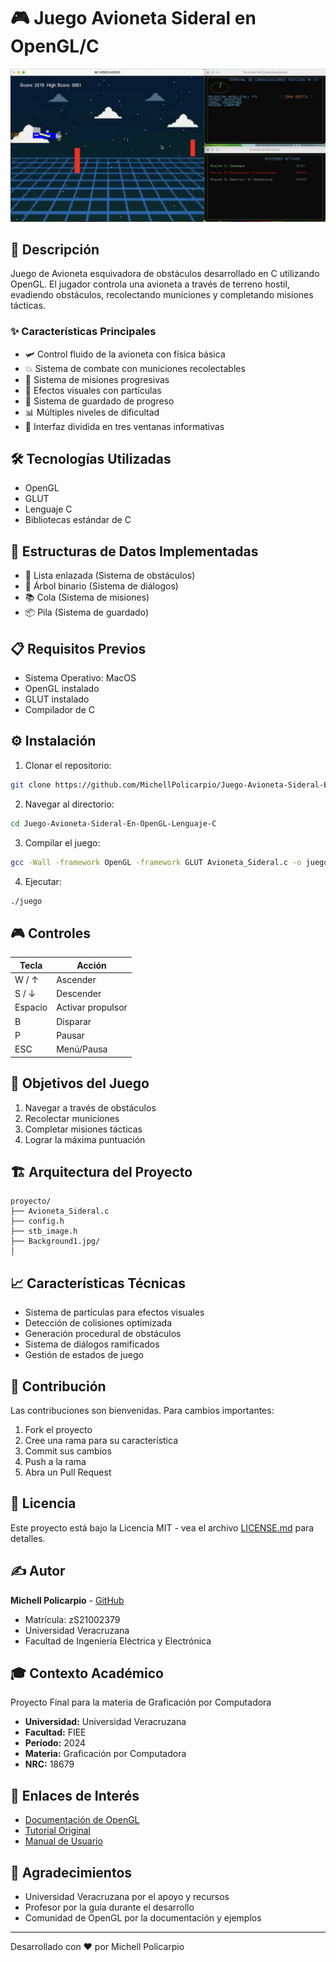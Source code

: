 # 🎮 Juego Avioneta Sideral en OpenGL/C

![Demostración del juego](/ImagenJuego.jpg)

## 📖 Descripción
Juego de Avioneta esquivadora de obstáculos desarrollado en C utilizando OpenGL. El jugador controla una avioneta a través de terreno hostil, evadiendo obstáculos, recolectando municiones y completando misiones tácticas.

### ✨ Características Principales
- 🛩️ Control fluido de la avioneta con física básica
- 💥 Sistema de combate con municiones recolectables
- 🎯 Sistema de misiones progresivas
- 💫 Efectos visuales con partículas
- 💾 Sistema de guardado de progreso
- 📊 Múltiples niveles de dificultad
- 🎨 Interfaz dividida en tres ventanas informativas

## 🛠️ Tecnologías Utilizadas
- OpenGL
- GLUT
- Lenguaje C
- Bibliotecas estándar de C

## 🎲 Estructuras de Datos Implementadas
- 📝 Lista enlazada (Sistema de obstáculos)
- 🌳 Árbol binario (Sistema de diálogos)
- 📚 Cola (Sistema de misiones)
- 📦 Pila (Sistema de guardado)

## 📋 Requisitos Previos
- Sistema Operativo: MacOS
- OpenGL instalado
- GLUT instalado
- Compilador de C

## ⚙️ Instalación

1. Clonar el repositorio:
```bash
git clone https://github.com/MichellPolicarpio/Juego-Avioneta-Sideral-En-OpenGL-Lenguaje-C.git
```

2. Navegar al directorio:
```bash
cd Juego-Avioneta-Sideral-En-OpenGL-Lenguaje-C
```

3. Compilar el juego:
```bash
gcc -Wall -framework OpenGL -framework GLUT Avioneta_Sideral.c -o juego
```

4. Ejecutar:
```bash
./juego
```

## 🎮 Controles

| Tecla | Acción |
|-------|--------|
| W / ↑ | Ascender |
| S / ↓ | Descender |
| Espacio | Activar propulsor |
| B | Disparar |
| P | Pausar |
| ESC | Menú/Pausa |

## 🎯 Objetivos del Juego
1. Navegar a través de obstáculos
2. Recolectar municiones
3. Completar misiones tácticas
4. Lograr la máxima puntuación

## 🏗️ Arquitectura del Proyecto

```
proyecto/
├── Avioneta_Sideral.c
├── config.h
├── stb_image.h
├── Background1.jpg/
│   
```

## 📈 Características Técnicas
- Sistema de partículas para efectos visuales
- Detección de colisiones optimizada
- Generación procedural de obstáculos
- Sistema de diálogos ramificados
- Gestión de estados de juego

## 🤝 Contribución
Las contribuciones son bienvenidas. Para cambios importantes:
1. Fork el proyecto
2. Cree una rama para su característica
3. Commit sus cambios
4. Push a la rama
5. Abra un Pull Request

## 📝 Licencia
Este proyecto está bajo la Licencia MIT - vea el archivo [LICENSE.md](LICENSE.md) para detalles.

## ✍️ Autor
**Michell Policarpio** - [GitHub](https://github.com/MichellPolicarpio)
- Matrícula: zS21002379
- Universidad Veracruzana
- Facultad de Ingeniería Eléctrica y Electrónica

## 🎓 Contexto Académico
Proyecto Final para la materia de Graficación por Computadora
- **Universidad:** Universidad Veracruzana
- **Facultad:** FIEE
- **Período:** 2024
- **Materia:** Graficación por Computadora
- **NRC:** 18679

## 🔗 Enlaces de Interés
- [Documentación de OpenGL](http://docs.gl/)
- [Tutorial Original](link_al_tutorial)
- [Manual de Usuario](docs/manual.md)

## 🙏 Agradecimientos
- Universidad Veracruzana por el apoyo y recursos
- Profesor por la guía durante el desarrollo
- Comunidad de OpenGL por la documentación y ejemplos

---
Desarrollado con ❤️ por Michell Policarpio
